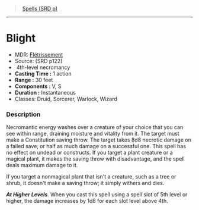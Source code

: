 ﻿---
!SpellItem
Name: Blight
AltName: '[Flétrissement](hd_spells_fletrissement.md)'
Type: necromancy
Level: 4
CastingTime: 1 action
Range: 30 feet
Components: V, S
Duration: Instantaneous
Classes: Druid, Sorcerer, Warlock, Wizard
Family: SpellVO
Source: (SRD p122)
Id: spells_vo.md#blight
ParentLink: spells_vo.md#spells-srd-p
ParentName: Spells (SRD p)
NameLevel: 1
Attributes:
  Name: Blight
  Markdown: >+
    # <!--Name-->Blight<!--/Name-->


    - MDR: <!--AltName-->[Flétrissement](hd_spells_fletrissement.md)<!--/AltName-->

    - Source: <!--Source-->(SRD p122)<!--/Source-->

    -  <!--Level-->4<!--/Level-->th-level <!--Type-->necromancy<!--/Type-->

    - **Casting Time :** <!--CastingTime-->1 action<!--/CastingTime-->

    - **Range :** <!--Range-->30 feet<!--/Range-->

    - **Components :** <!--Components-->V, S<!--/Components-->

    - **Duration :** <!--Duration-->Instantaneous<!--/Duration-->

    - Classes: <!--Classes-->Druid, Sorcerer, Warlock, Wizard<!--/Classes-->


    ### Description


    Necromantic energy washes over a creature of your choice that you can see within range, draining moisture and vitality from it. The target must make a Constitution saving throw. The target takes 8d8 necrotic damage on a failed save, or half as much damage on a successful one. This spell has no effect on undead or constructs. If you target a plant creature or a magical plant, it makes the saving throw with disadvantage, and the spell deals maximum damage to it.


    If you target a nonmagical plant that isn't a creature, such as a tree or shrub, it doesn't make a saving throw; it simply withers and dies.


    **_At Higher Levels_**. When you cast this spell using a spell slot of 5th level or higher, the damage increases by 1d8 for each slot level above 4th.

  AltName: '[Flétrissement](hd_spells_fletrissement.md)'
  Source: (SRD p122)
  Level: 4
  Type: necromancy
  CastingTime: 1 action
  Range: 30 feet
  Components: V, S
  Duration: Instantaneous
  Classes: Druid, Sorcerer, Warlock, Wizard
AttributesDictionary: >+
  Name: Blight

  Markdown: >+

    # <!--Name-->Blight<!--/Name-->





    - MDR: <!--AltName-->[Flétrissement](hd_spells_fletrissement.md)<!--/AltName-->



    - Source: <!--Source-->(SRD p122)<!--/Source-->



    -  <!--Level-->4<!--/Level-->th-level <!--Type-->necromancy<!--/Type-->



    - **Casting Time :** <!--CastingTime-->1 action<!--/CastingTime-->



    - **Range :** <!--Range-->30 feet<!--/Range-->



    - **Components :** <!--Components-->V, S<!--/Components-->



    - **Duration :** <!--Duration-->Instantaneous<!--/Duration-->



    - Classes: <!--Classes-->Druid, Sorcerer, Warlock, Wizard<!--/Classes-->





    ### Description





    Necromantic energy washes over a creature of your choice that you can see within range, draining moisture and vitality from it. The target must make a Constitution saving throw. The target takes 8d8 necrotic damage on a failed save, or half as much damage on a successful one. This spell has no effect on undead or constructs. If you target a plant creature or a magical plant, it makes the saving throw with disadvantage, and the spell deals maximum damage to it.





    If you target a nonmagical plant that isn't a creature, such as a tree or shrub, it doesn't make a saving throw; it simply withers and dies.





    **_At Higher Levels_**. When you cast this spell using a spell slot of 5th level or higher, the damage increases by 1d8 for each slot level above 4th.



  AltName: '[Flétrissement](hd_spells_fletrissement.md)'

  Source: (SRD p122)

  Level: 4

  Type: necromancy

  CastingTime: 1 action

  Range: 30 feet

  Components: V, S

  Duration: Instantaneous

  Classes: Druid, Sorcerer, Warlock, Wizard

---
> [Spells (SRD p)](srd_spells.md)

---

# Blight

- MDR: [Flétrissement](hd_spells_fletrissement.md)
- Source: (SRD p122)
-  4th-level necromancy
- **Casting Time :** 1 action
- **Range :** 30 feet
- **Components :** V, S
- **Duration :** Instantaneous
- Classes: Druid, Sorcerer, Warlock, Wizard

### Description

Necromantic energy washes over a creature of your choice that you can see within range, draining moisture and vitality from it. The target must make a Constitution saving throw. The target takes 8d8 necrotic damage on a failed save, or half as much damage on a successful one. This spell has no effect on undead or constructs. If you target a plant creature or a magical plant, it makes the saving throw with disadvantage, and the spell deals maximum damage to it.

If you target a nonmagical plant that isn't a creature, such as a tree or shrub, it doesn't make a saving throw; it simply withers and dies.

**_At Higher Levels_**. When you cast this spell using a spell slot of 5th level or higher, the damage increases by 1d8 for each slot level above 4th.


